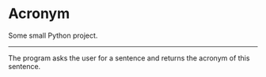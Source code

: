 # Acronym

Some small Python project. 

---

The program asks the user for a sentence and returns the acronym of this sentence.